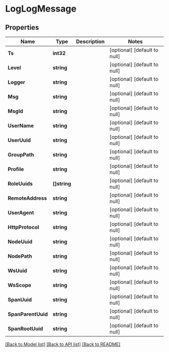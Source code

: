 # LogLogMessage

## Properties
Name | Type | Description | Notes
------------ | ------------- | ------------- | -------------
**Ts** | **int32** |  | [optional] [default to null]
**Level** | **string** |  | [optional] [default to null]
**Logger** | **string** |  | [optional] [default to null]
**Msg** | **string** |  | [optional] [default to null]
**MsgId** | **string** |  | [optional] [default to null]
**UserName** | **string** |  | [optional] [default to null]
**UserUuid** | **string** |  | [optional] [default to null]
**GroupPath** | **string** |  | [optional] [default to null]
**Profile** | **string** |  | [optional] [default to null]
**RoleUuids** | **[]string** |  | [optional] [default to null]
**RemoteAddress** | **string** |  | [optional] [default to null]
**UserAgent** | **string** |  | [optional] [default to null]
**HttpProtocol** | **string** |  | [optional] [default to null]
**NodeUuid** | **string** |  | [optional] [default to null]
**NodePath** | **string** |  | [optional] [default to null]
**WsUuid** | **string** |  | [optional] [default to null]
**WsScope** | **string** |  | [optional] [default to null]
**SpanUuid** | **string** |  | [optional] [default to null]
**SpanParentUuid** | **string** |  | [optional] [default to null]
**SpanRootUuid** | **string** |  | [optional] [default to null]

[[Back to Model list]](../../README.md#documentation-for-models) [[Back to API list]](../../README.md#documentation-for-api-endpoints) [[Back to README]](../../README.md)


